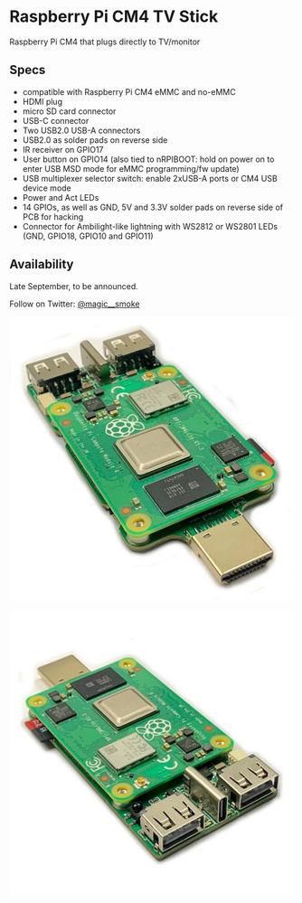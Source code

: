 # Raspberry Pi CM4 TV Stick
Raspberry Pi CM4 that plugs directly to TV/monitor

## Specs
- compatible with Raspberry Pi CM4 eMMC and no-eMMC
- HDMI plug
- micro SD card connector
- USB-C connector
- Two USB2.0 USB-A connectors
- USB2.0 as solder pads on reverse side
- IR receiver on GPIO17
- User button on GPIO14 (also tied to nRPIBOOT: hold on power on to enter USB MSD mode for eMMC programming/fw update)
- USB multiplexer selector switch: enable 2xUSB-A ports or CM4 USB device mode
- Power and Act LEDs
- 14 GPIOs, as well as GND, 5V and 3.3V solder pads on reverse side of PCB for hacking 
- Connector for Ambilight-like lightning with WS2812 or WS2801 LEDs (GND, GPIO18, GPIO10 and GPIO11)

## Availability
Late September, to be announced. 

Follow on Twitter: [@magic__smoke](https://twitter.com/magic__smoke)

![TV Stick](TVStickR4_4.jpeg)

![TV Stick](TVStickR4_5.jpeg)
